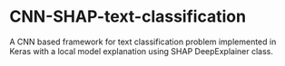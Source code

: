 # CNN-SHAP-text-classification
A CNN based framework for text classification problem implemented in Keras with a local model explanation using SHAP DeepExplainer class.
